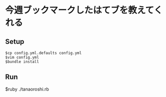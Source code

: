 
# 今週ブックマークしたはてブを教えてくれる

## Setup

~~~
$cp config.yml.defaults config.yml
$vim config.yml
$bundle install
~~~

## Run

$ruby ./tanaoroshi.rb



